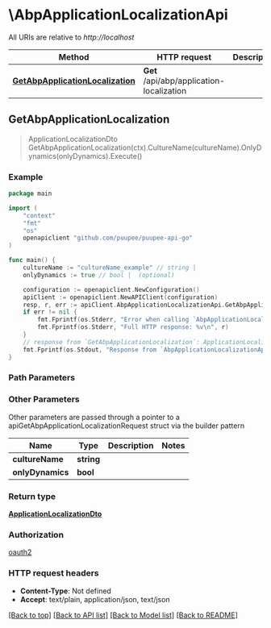 # \AbpApplicationLocalizationApi

All URIs are relative to *http://localhost*

Method | HTTP request | Description
------------- | ------------- | -------------
[**GetAbpApplicationLocalization**](AbpApplicationLocalizationApi.md#GetAbpApplicationLocalization) | **Get** /api/abp/application-localization | 



## GetAbpApplicationLocalization

> ApplicationLocalizationDto GetAbpApplicationLocalization(ctx).CultureName(cultureName).OnlyDynamics(onlyDynamics).Execute()



### Example

```go
package main

import (
    "context"
    "fmt"
    "os"
    openapiclient "github.com/puupee/puupee-api-go"
)

func main() {
    cultureName := "cultureName_example" // string | 
    onlyDynamics := true // bool |  (optional)

    configuration := openapiclient.NewConfiguration()
    apiClient := openapiclient.NewAPIClient(configuration)
    resp, r, err := apiClient.AbpApplicationLocalizationApi.GetAbpApplicationLocalization(context.Background()).CultureName(cultureName).OnlyDynamics(onlyDynamics).Execute()
    if err != nil {
        fmt.Fprintf(os.Stderr, "Error when calling `AbpApplicationLocalizationApi.GetAbpApplicationLocalization``: %v\n", err)
        fmt.Fprintf(os.Stderr, "Full HTTP response: %v\n", r)
    }
    // response from `GetAbpApplicationLocalization`: ApplicationLocalizationDto
    fmt.Fprintf(os.Stdout, "Response from `AbpApplicationLocalizationApi.GetAbpApplicationLocalization`: %v\n", resp)
}
```

### Path Parameters



### Other Parameters

Other parameters are passed through a pointer to a apiGetAbpApplicationLocalizationRequest struct via the builder pattern


Name | Type | Description  | Notes
------------- | ------------- | ------------- | -------------
 **cultureName** | **string** |  | 
 **onlyDynamics** | **bool** |  | 

### Return type

[**ApplicationLocalizationDto**](ApplicationLocalizationDto.md)

### Authorization

[oauth2](../README.md#oauth2)

### HTTP request headers

- **Content-Type**: Not defined
- **Accept**: text/plain, application/json, text/json

[[Back to top]](#) [[Back to API list]](../README.md#documentation-for-api-endpoints)
[[Back to Model list]](../README.md#documentation-for-models)
[[Back to README]](../README.md)


